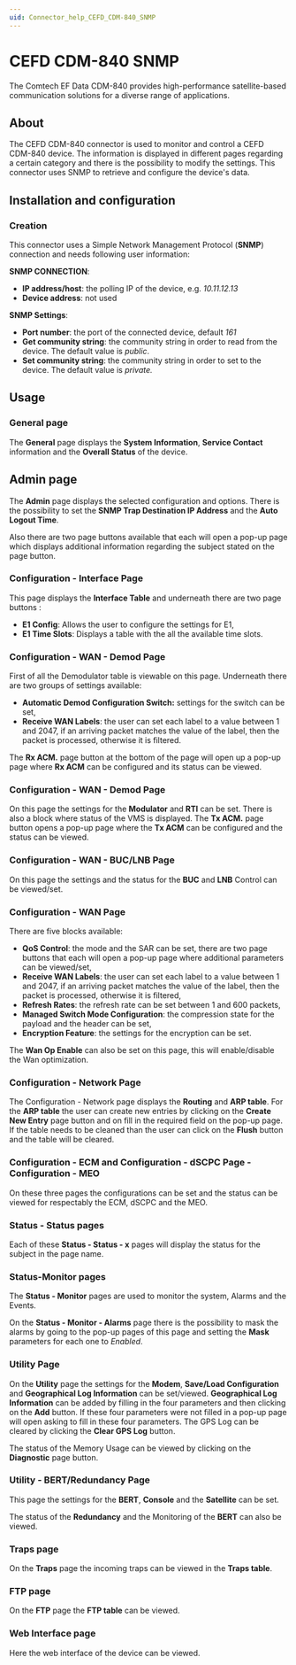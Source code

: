 ```yaml
---
uid: Connector_help_CEFD_CDM-840_SNMP
---
```


# CEFD CDM-840 SNMP

The Comtech EF Data CDM-840 provides high-performance satellite-based communication solutions for a diverse range of applications.

## About

The CEFD CDM-840 connector is used to monitor and control a CEFD CDM-840 device. The information is displayed in different pages regarding a certain category and there is the possibility to modify the settings. This connector uses SNMP to retrieve and configure the device's data.

## Installation and configuration

### Creation

This connector uses a Simple Network Management Protocol (**SNMP**) connection and needs following user information:

**SNMP CONNECTION**:

- **IP address/host**: the polling IP of the device, e.g. *10.11.12.13*
- **Device address**: not used

**SNMP Settings**:

- **Port number**: the port of the connected device, default *161*
- **Get community string**: the community string in order to read from the device. The default value is *public*.
- **Set community string**: the community string in order to set to the device. The default value is *private.*

## Usage

### General page

The **General** page displays the **System Information**, **Service Contact** information and the **Overall Status** of the device.

## Admin page

The **Admin** page displays the selected configuration and options. There is the possibility to set the **SNMP Trap Destination IP Address** and the **Auto Logout Time**.

Also there are two page buttons available that each will open a pop-up page which displays additional information regarding the subject stated on the page button.

### Configuration - Interface Page

This page displays the **Interface Table** and underneath there are two page buttons :

- **E1 Config**: Allows the user to configure the settings for E1,
- **E1 Time Slots**: Displays a table with the all the available time slots.

### Configuration - WAN - Demod Page

First of all the Demodulator table is viewable on this page. Underneath there are two groups of settings available:

- **Automatic Demod Configuration Switch:** settings for the switch can be set,
- **Receive WAN Labels**: the user can set each label to a value between 1 and 2047, if an arriving packet matches the value of the label, then the packet is processed, otherwise it is filtered.

The **Rx ACM.** page button at the bottom of the page will open up a pop-up page where **Rx ACM** can be configured and its status can be viewed.

### Configuration - WAN - Demod Page

On this page the settings for the **Modulator** and **RTI** can be set. There is also a block where status of the VMS is displayed. The **Tx ACM.** page button opens a pop-up page where the **Tx ACM** can be configured and the status can be viewed.

### Configuration - WAN - BUC/LNB Page

On this page the settings and the status for the **BUC** and **LNB** Control can be viewed/set.

### Configuration - WAN Page

There are five blocks available:

- **QoS Control**: the mode and the SAR can be set, there are two page buttons that each will open a pop-up page where additional parameters can be viewed/set,
- **Receive WAN Labels**: the user can set each label to a value between 1 and 2047, if an arriving packet matches the value of the label, then the packet is processed, otherwise it is filtered,
- **Refresh Rates**: the refresh rate can be set between 1 and 600 packets,
- **Managed Switch Mode Configuration**: the compression state for the payload and the header can be set,
- **Encryption Feature**: the settings for the encryption can be set.

The **Wan Op Enable** can also be set on this page, this will enable/disable the Wan optimization.

### Configuration - Network Page

The Configuration - Network page displays the **Routing** and **ARP table**. For the **ARP table** the user can create new entries by clicking on the **Create New Entry** page button and on fill in the required field on the pop-up page. If the table needs to be cleaned than the user can click on the **Flush** button and the table will be cleared.

### Configuration - ECM and Configuration - dSCPC Page - Configuration - MEO

On these three pages the configurations can be set and the status can be viewed for respectably the ECM, dSCPC and the MEO.

### Status - Status pages

Each of these **Status - Status - x** pages will display the status for the subject in the page name.

### Status-Monitor pages

The **Status - Monitor** pages are used to monitor the system, Alarms and the Events.

On the **Status - Monitor - Alarms** page there is the possibility to mask the alarms by going to the pop-up pages of this page and setting the **Mask** parameters for each one to *Enabled*.

### Utility Page

On the **Utility** page the settings for the **Modem**, **Save/Load Configuration** and **Geographical Log Information** can be set/viewed. **Geographical Log Information** can be added by filling in the four parameters and then clicking on the **Add** button. If these four parameters were not filled in a pop-up page will open asking to fill in these four parameters. The GPS Log can be cleared by clicking the **Clear GPS Log** button.

The status of the Memory Usage can be viewed by clicking on the **Diagnostic** page button.

### Utility - BERT/Redundancy Page

This page the settings for the **BERT**, **Console** and the **Satellite** can be set.

The status of the **Redundancy** and the Monitoring of the **BERT** can also be viewed.

### Traps page

On the **Traps** page the incoming traps can be viewed in the **Traps table**.

### FTP page

On the **FTP** page the **FTP table** can be viewed.

### Web Interface page

Here the web interface of the device can be viewed.

